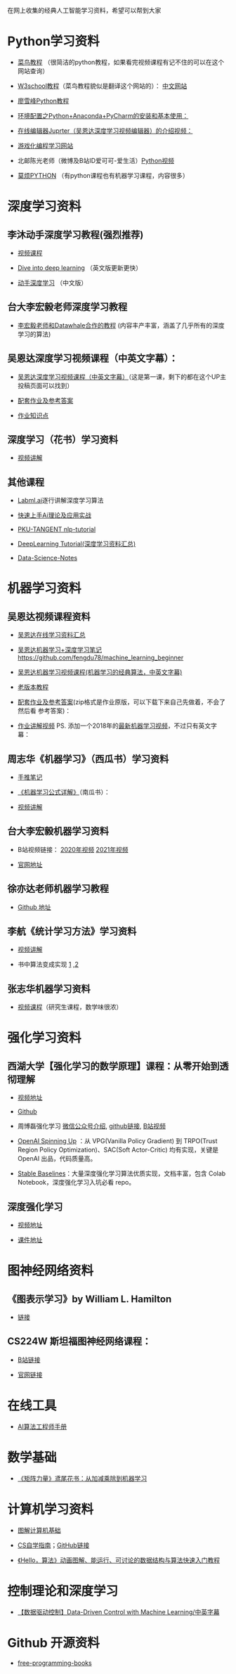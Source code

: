 在网上收集的经典人工智能学习资料，希望可以帮到大家

# Python学习资料

*   [菜鸟教程](https://www.runoob.com/python3/python3-tutorial.html) （很简洁的python教程，如果看完视频课程有记不住的可以在这个网站查询）
*   [W3school教程](https://www.w3schools.com/python/default.asp)（菜鸟教程貌似是翻译这个网站的）：
    [中文网站](https://www.w3school.com.cn/index.html)

*   [廖雪峰Python教程](https://www.liaoxuefeng.com/wiki/1016959663602400)



*   [环境配置之Python+Anaconda+PyCharm的安装和基本使用：](https://www.bilibili.com/video/BV1K7411c7EL?from=search\&seid=14197653833108365678)

*   [在线编辑器Juprter（吴恩达深度学习视频编辑器）的介绍视频：](https://www.bilibili.com/video/BV1Q4411H7fJ?from=search\&seid=17338845957708330770)

*   [游戏化编程学习网站](https://www.freecodecamp.org/chinese/learn/)

*   北邮陈光老师（微博及B站ID爱可可-爱生活）[Python视频](https://www.bilibili.com/video/BV1b7411N7P2)

*   [莫烦PYTHON](https://mofanpy.com/) （有python课程也有机器学习课程，内容很多）

# 深度学习资料

## 李沐动手深度学习教程(强烈推荐)

*   [视频课程](https://www.bilibili.com/video/BV1if4y147hS?spm_id_from=333.999.0.0)

*   [Dive into deep learning](https://d2l.ai/chapter_preface/index.html) （英文版更新更快）

*   [动手深度学习](https://zh.d2l.ai/) （中文版）

## 台大李宏毅老师深度学习教程

*   [李宏毅老师和Datawhale合作的教程](https://github.com/datawhalechina/leedl-tutorial) (内容丰产丰富，涵盖了几乎所有的深度学习的算法)

## 吴恩达深度学习视频课程（中英文字幕）：

*   [吴恩达深度学习视频课程（中英文字幕）](https://www.bilibili.com/video/BV164411m79z?p=1)（这是第一课，剩下的都在这个UP主投稿页面可以找到）

*   [配套作业及参考答案](https://blog.csdn.net/u013733326/article/details/79827273)

*   [作业知识点](https://zhuanlan.zhihu.com/p/95510114)

## 深度学习（花书）学习资料

*   [视频讲解](https://www.bilibili.com/video/BV1Gk4y1m7LQ)

## 其他课程

*   [Labml.ai](https://nn.labml.ai/index.html)逐行讲解深度学习算法

*   [快速上手Ai理论及应用实战](https://github.com/ben1234560/AiLearning-Theory-Applying)

*   [PKU-TANGENT nlp-tutorial](https://github.com/PKU-TANGENT/nlp-tutorial)

*   [DeepLearning Tutorial(深度学习资料汇总)](https://github.com/Mikoto10032/DeepLearning)

*   [Data-Science-Notes](https://github.com/fengdu78/Data-Science-Notes)

# 机器学习资料

## 吴恩达视频课程资料

*   [吴恩达在线学习资料汇总](https://zhuanlan.zhihu.com/p/108247059)

*   [吴恩达机器学习+深度学习笔记](http://www.ai-start.com/)
    <https://github.com/fengdu78/machine_learning_beginner>

*   [吴恩达机器学习视频课程(机器学习的经典算法，中英文字幕)](https://www.bilibili.com/video/BV19B4y1W76i/?vd_source=e587bac74600ca53ef886eea337fe87d)

*   [老版本教程](https://www.bilibili.com/video/BV164411b7dx?from=search\&seid=14316316776590275688)

*   [配套作业及参考答案](https://github.com/xjwhhh/AndrewNgMachineLearning/tree/master/code)(zip格式是作业原版，可以下载下来自己先做着，不会了然后看 参考答案)：

*   [作业讲解视频](https://www.bilibili.com/video/BV124411A75S?from=search\&seid=6955217218497252403\&spm_id_from=333.337.0.0)
    PS. 添加一个2018年的[最新机器学习视频](https://www.bilibili.com/video/BV1fT4y1G7us)，不过只有英文字幕：

## 周志华《机器学习》（西瓜书）学习资料

*   [手推笔记](https://github.com/Sophia-11/Machine-Learning-Notes/blob/master/README.md)

*   [《机器学习公式详解》](https://datawhalechina.github.io/pumpkin-book/#/)（南瓜书）：

*   [视频讲解](https://www.bilibili.com/video/BV1wx411o7CK?from=search\&seid=17517376841893921543)

## 台大李宏毅机器学习资料

*   B站视频链接：
    [2020年视频](https://www.bilibili.com/video/BV1JE411g7XF?p=1)
    [2021年视频](https://www.bilibili.com/video/BV1Wv411h7kN/?spm_id_from=333.788.recommend_more_video.5)

*   [官网地址](https://speech.ee.ntu.edu.tw/~hylee/ml/2021-spring.html)

## 徐亦达老师机器学习教程
* [Github 地址](https://github.com/roboticcam/machine-learning-notes)

## 李航《统计学习方法》学习资料

*   [视频讲解](https://www.bilibili.com/video/BV1i4411G7Xv)

*   书中算法变成实现 [1](https://github.com/WenDesi/lihang_book_algorithm) ,[2](https://github.com/wzyonggege/statistical-learning-method)

## 张志华机器学习资料

* [视频课程](https://www.bilibili.com/video/BV1jt411b76n)（研究生课程，数学味很浓）

# 强化学习资料

## 西湖大学【强化学习的数学原理】课程：从零开始到透彻理解
* [视频地址](https://www.bilibili.com/video/BV1sd4y167NS/?spm_id_from=333.1387.0.0&vd_source=e587bac74600ca53ef886eea337fe87d)
* [Github](https://github.com/MathFoundationRL/Book-Mathmatical-Foundation-of-Reinforcement-Learning)

* 周博磊强化学习 [微信公众号介绍](https://mp.weixin.qq.com/s/-naDSUljr5CriJMWcm_A6A),  [github链接](https://github.com/zhoubolei/introRL), [B站视频](https://www.bilibili.com/video/BV1LE411G7Xj/?spm_id_from=333.999.0.0&vd_source=e587bac74600ca53ef886eea337fe87d)
*   [OpenAI Spinning Up](https://openai.com/blog/spinning-up-in-deep-rl/) ：从 VPG(Vanilla Policy Gradient) 到 TRPO(Trust Region Policy Optimization)、SAC(Soft Actor-Critic) 均有实现，关键是 OpenAI 出品，代码质量高。

* [Stable Baselines](https://stable-baselines.readthedocs.io/en/master/)：大量深度强化学习算法优质实现，文档丰富，包含 Colab Notebook，深度强化学习入坑必看 repo。

## 深度强化学习

*   [视频地址](https://www.youtube.com/watch?v=vmkRMvhCW5c\&t=51s)

*   [课件地址](https://github.com/wangshusen/DRL)


# 图神经网络资料

## 《图表示学习》by William L. Hamilton
* [链接](https://www.cs.mcgill.ca/~wlh/grl_book/)

## CS224W 斯坦福图神经网络课程：

*   [B站链接](https://www.bilibili.com/video/BV1RZ4y1c7Co/?p=2\&spm_id_from=pageDriver\&vd_source=e587bac74600ca53ef886eea337fe87d)

*   [官网链接](http://web.stanford.edu/class/cs224w/)

# 在线工具

*   [AI算法工程师手册](http://www.huaxiaozhuan.com/)

# 数学基础

*   [《矩阵力量》鸢尾花书：从加减乘除到机器学习](https://github.com/Visualize-ML/Book4_Power-of-Matrix)

# 计算机学习资料

*   [图解计算机基础](https://xiaolincoding.com/?continueFlag=58e743bc8c677bd168dbe58a10f95ade)

*   [CS自学指南](https://csdiy.wiki/)；[GitHub链接](https://github.com/PKUFlyingPig/cs-self-learning)

*   [《Hello，算法》动画图解、能运行、可讨论的数据结构与算法快速入门教程](https://github.com/krahets/hello-algo)

# 控制理论和深度学习

*   [【数据驱动控制】Data-Driven Control with Machine Learning/中英字幕](https://www.bilibili.com/video/BV1HW4y1W7x4/?spm_id_from=333.999.0.0\&vd_source=e587bac74600ca53ef886eea337fe87d)

# Github 开源资料

*   [free-programming-books](https://github.com/EbookFoundation/free-programming-books?utm_campaign=explore-email\&utm_medium=email\&utm_source=newsletter\&utm_term=weekly)

